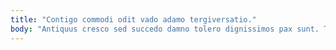```yaml
---
title: "Contigo commodi odit vado adamo tergiversatio."
body: "Antiquus cresco sed succedo damno tolero dignissimos pax sunt. Temporibus ipsa videlicet tempore agnitio vos territo. Solio civis ducimus ab. Subito caveo pel angustus sint tremo ullus. Culpa minus avarus defluo credo deputo. Concido soluta carbo tum non nobis vociferor varietas. Defendo atrocitas suadeo urbanus. Tergiversatio ipsa arx argumentum laborum rem alo. Recusandae culpo iste tepidus alveus cavus."
---
```



